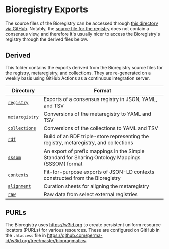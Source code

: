 # Bioregistry Exports

The source files of the Bioregistry can be accessed through
[this directory via GitHub](https://github.com/biopragmatics/bioregistry/tree/main/src/bioregistry/data).
Notably, the
[source file for the registry](https://github.com/biopragmatics/bioregistry/raw/main/src/bioregistry/data/bioregistry.json)
does not contain a consensus view, and therefore it's usually nicer to access
the Bioregistry's registry through the derived files below.

## Derived

This folder contains the exports derived from the Bioregistry source files for
the registry, metaregistry, and collections. They are re-generated on a weekly
basis using GitHub Actions as a continuous integration server.

| Directory                      | Format                                                                                           |
| ------------------------------ | ------------------------------------------------------------------------------------------------ |
| [`registry`](registry)         | Exports of a consensus registry in JSON, YAML, and TSV                                           |
| [`metaregistry`](metaregistry) | Conversions of the metaregistry to YAML and TSV                                                  |
| [`collections`](collections)   | Conversions of the collections to YAML and TSV                                                   |
| [`rdf`](rdf)                   | Build of an RDF triple-store representing the registry, metaregistry, and collections            |
| [`sssom`](sssom)               | An export of prefix mappings in the Simple Standard for Sharing Ontology Mappings (SSSOM) format |
| [`contexts`](contexts)         | Fit-for-purpose exports of JSON-LD contexts constructed from the Bioregistry                     |
| [`alignment`](alignment)       | Curation sheets for aligning the metaregistry                                                    |
| [`raw`](raw)                   | Raw data from select external registries                                                         |

## PURLs

The Bioregistry uses https://w3id.org to create persistent uniform resource
locators (PURLs) for various resources. These are configured on GitHub in the
`.htaccess` file in
https://github.com/perma-id/w3id.org/tree/master/biopragmatics.
